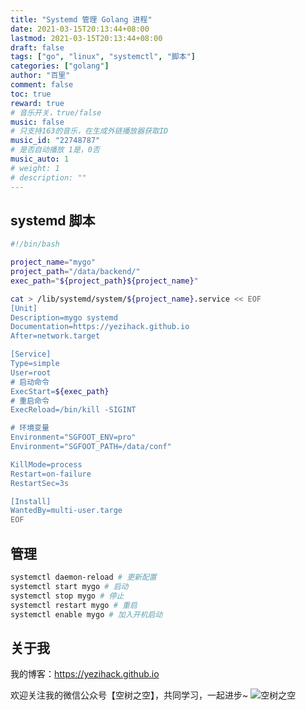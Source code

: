 ```yaml
---
title: "Systemd 管理 Golang 进程"
date: 2021-03-15T20:13:44+08:00
lastmod: 2021-03-15T20:13:44+08:00
draft: false
tags: ["go", "linux", "systemctl", "脚本"]
categories: ["golang"]
author: "百里"
comment: false
toc: true
reward: true
# 音乐开关，true/false
music: false
# 只支持163的音乐，在生成外链播放器获取ID
music_id: "22748787"
# 是否自动播放 1是，0否
music_auto: 1
# weight: 1
# description: ""
---
```






## systemd 脚本

```sh 
#!/bin/bash

project_name="mygo"
project_path="/data/backend/"
exec_path="${project_path}${project_name}"

cat > /lib/systemd/system/${project_name}.service << EOF
[Unit]
Description=mygo systemd
Documentation=https://yezihack.github.io
After=network.target

[Service]
Type=simple
User=root
# 启动命令
ExecStart=${exec_path}
# 重启命令
ExecReload=/bin/kill -SIGINT 

# 环境变量
Environment="SGFOOT_ENV=pro"
Environment="SGFOOT_PATH=/data/conf"

KillMode=process
Restart=on-failure
RestartSec=3s

[Install]
WantedBy=multi-user.targe
EOF
```

## 管理

```sh
systemctl daemon-reload # 更新配置
systemctl start mygo # 启动
systemctl stop mygo # 停止
systemctl restart mygo # 重启
systemctl enable mygo # 加入开机启动
```



## 关于我
我的博客：https://yezihack.github.io

欢迎关注我的微信公众号【空树之空】，共同学习，一起进步~
![空树之空](https://cdn.jsdelivr.net/gh/yezihack/assets/b/20210122112114.png?imageslim)
